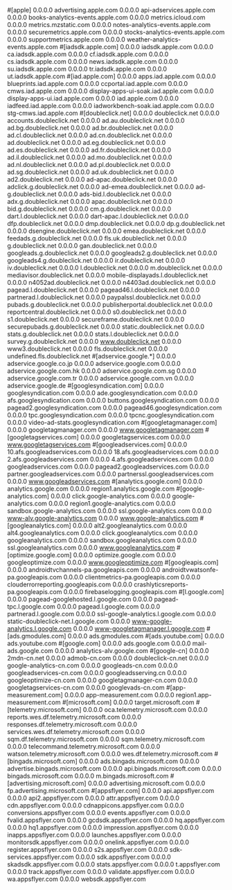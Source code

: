 #[apple]
0.0.0.0 advertising.apple.com
0.0.0.0 api-adservices.apple.com
0.0.0.0 books-analytics-events.apple.com
0.0.0.0 metrics.icloud.com
0.0.0.0 metrics.mzstatic.com
0.0.0.0 notes-analytics-events.apple.com
0.0.0.0 securemetrics.apple.com
0.0.0.0 stocks-analytics-events.apple.com
0.0.0.0 supportmetrics.apple.com
0.0.0.0 weather-analytics-events.apple.com
#[iadsdk.apple.com]
0.0.0.0 iadsdk.apple.com
0.0.0.0 ca.iadsdk.apple.com
0.0.0.0 cf.iadsdk.apple.com
0.0.0.0 cs.iadsdk.apple.com
0.0.0.0 news.iadsdk.apple.com
0.0.0.0 su.iadsdk.apple.com
0.0.0.0 tr.iadsdk.apple.com
0.0.0.0 ut.iadsdk.apple.com
#[iad.apple.com]
0.0.0.0 apps.iad.apple.com
0.0.0.0 blueprints.iad.apple.com
0.0.0.0 ccportal.iad.apple.com
0.0.0.0 cmws.iad.apple.com
0.0.0.0 display-apps-ui-soak.iad.apple.com
0.0.0.0 display-apps-ui.iad.apple.com
0.0.0.0 iad.apple.com
0.0.0.0 iadfeed.iad.apple.com
0.0.0.0 iadworkbench-soak.iad.apple.com
0.0.0.0 stg-cmws.iad.apple.com
#[doubleclick.net]
0.0.0.0 doubleclick.net
0.0.0.0 accounts.doubleclick.net
0.0.0.0 ad.au.doubleclick.net
0.0.0.0 ad.bg.doubleclick.net
0.0.0.0 ad.br.doubleclick.net
0.0.0.0 ad.cl.doubleclick.net
0.0.0.0 ad.cn.doubleclick.net
0.0.0.0 ad.doubleclick.net
0.0.0.0 ad.eg.doubleclick.net
0.0.0.0 ad.es.doubleclick.net
0.0.0.0 ad.fr.doubleclick.net
0.0.0.0 ad.il.doubleclick.net
0.0.0.0 ad.mo.doubleclick.net
0.0.0.0 ad.nl.doubleclick.net
0.0.0.0 ad.pl.doubleclick.net
0.0.0.0 ad.sg.doubleclick.net
0.0.0.0 ad.uk.doubleclick.net
0.0.0.0 ad2.doubleclick.net
0.0.0.0 ad-apac.doubleclick.net
0.0.0.0 adclick.g.doubleclick.net
0.0.0.0 ad-emea.doubleclick.net
0.0.0.0 ad-g.doubleclick.net
0.0.0.0 ads-bid.l.doubleclick.net
0.0.0.0 adx.g.doubleclick.net
0.0.0.0 apac.doubleclick.net
0.0.0.0 bid.g.doubleclick.net
0.0.0.0 cm.g.doubleclick.net
0.0.0.0 dart.l.doubleclick.net
0.0.0.0 dart-apac.l.doubleclick.net
0.0.0.0 dfp.doubleclick.net
0.0.0.0 dmp.doubleclick.net
0.0.0.0 dp.g.doubleclick.net
0.0.0.0 dsengine.doubleclick.net
0.0.0.0 emea.doubleclick.net
0.0.0.0 feedads.g.doubleclick.net
0.0.0.0 fls.uk.doubleclick.net
0.0.0.0 g.doubleclick.net
0.0.0.0 gan.doubleclick.net
0.0.0.0 googleads.g.doubleclick.net
0.0.0.0 googleads2.g.doubleclick.net
0.0.0.0 googleads4.g.doubleclick.net
0.0.0.0 ir.doubleclick.net
0.0.0.0 iv.doubleclick.net
0.0.0.0 l.doubleclick.net
0.0.0.0 m.doubleclick.net
0.0.0.0 mediavisor.doubleclick.net
0.0.0.0 mobile-displayads.l.doubleclick.net
0.0.0.0 n4052ad.doubleclick.net
0.0.0.0 n4403ad.doubleclick.net
0.0.0.0 pagead.l.doubleclick.net
0.0.0.0 pagead46.l.doubleclick.net
0.0.0.0 partnerad.l.doubleclick.net
0.0.0.0 paypalssl.doubleclick.net
0.0.0.0 pubads.g.doubleclick.net
0.0.0.0 publisherportal.doubleclick.net
0.0.0.0 reportcentral.doubleclick.net
0.0.0.0 s0.doubleclick.net
0.0.0.0 s1.doubleclick.net
0.0.0.0 secureframe.doubleclick.net
0.0.0.0 securepubads.g.doubleclick.net
0.0.0.0 static.doubleclick.net
0.0.0.0 stats.g.doubleclick.net
0.0.0.0 stats.l.doubleclick.net
0.0.0.0 survey.g.doubleclick.net
0.0.0.0 www.doubleclick.net
0.0.0.0 www3.doubleclick.net
0.0.0.0 fls.doubleclick.net
0.0.0.0 undefined.fls.doubleclick.net
#[adservice.google.*]
0.0.0.0 adservice.google.co.jp
0.0.0.0 adservice.google.com
0.0.0.0 adservice.google.com.hk
0.0.0.0 adservice.google.com.sg
0.0.0.0 adservice.google.com.tr
0.0.0.0 adservice.google.com.vn
0.0.0.0 adservice.google.de
#[googlesyndication.com]
0.0.0.0 googlesyndication.com
0.0.0.0 ade.googlesyndication.com
0.0.0.0 afs.googlesyndication.com
0.0.0.0 buttons.googlesyndication.com
0.0.0.0 pagead2.googlesyndication.com
0.0.0.0 pagead46.googlesyndication.com
0.0.0.0 tpc.googlesyndication.com
0.0.0.0 tpcnc.googlesyndication.com
0.0.0.0 video-ad-stats.googlesyndication.com
#[googletagmanager.com]
0.0.0.0 googletagmanager.com
0.0.0.0 www.googletagmanager.com
#[googletagservices.com]
0.0.0.0 googletagservices.com
0.0.0.0 www.googletagservices.com
#[googleadservices.com]
0.0.0.0 10.afs.googleadservices.com
0.0.0.0 18.afs.googleadservices.com
0.0.0.0 2.afs.googleadservices.com
0.0.0.0 4.afs.googleadservices.com
0.0.0.0 googleadservices.com
0.0.0.0 pagead2.googleadservices.com
0.0.0.0 partner.googleadservices.com
0.0.0.0 partnerssl.googleadservices.com
0.0.0.0 www.googleadservices.com
#[analytics.google.com]
0.0.0.0 analytics.google.com
0.0.0.0 region1.analytics.google.com
#[google-analytics.com]
0.0.0.0 click.google-analytics.com
0.0.0.0 google-analytics.com
0.0.0.0 region1.google-analytics.com
0.0.0.0 sandbox.google-analytics.com
0.0.0.0 ssl.google-analytics.com
0.0.0.0 www-alv.google-analytics.com
0.0.0.0 www.google-analytics.com
#[googleanalytics.com]
0.0.0.0 alt2.googleanalytics.com
0.0.0.0 alt4.googleanalytics.com
0.0.0.0 click.googleanalytics.com
0.0.0.0 googleanalytics.com
0.0.0.0 sandbox.googleanalytics.com
0.0.0.0 ssl.googleanalytics.com
0.0.0.0 www.googleanalytics.com
#[optimize.google.com]
0.0.0.0 optimize.google.com
0.0.0.0 googleoptimize.com
0.0.0.0 www.googleoptimize.com
#[googleapis.com]
0.0.0.0 androidtvchannels-pa.googleapis.com
0.0.0.0 androidtvwatsonfe-pa.googleapis.com
0.0.0.0 clientmetrics-pa.googleapis.com
0.0.0.0 clouderrorreporting.googleapis.com
0.0.0.0 crashlyticsreports-pa.googleapis.com
0.0.0.0 firebaselogging.googleapis.com
#[l.google.com]
0.0.0.0 pagead-googlehosted.l.google.com
0.0.0.0 pagead-tpc.l.google.com
0.0.0.0 pagead.l.google.com
0.0.0.0 partnerad.l.google.com
0.0.0.0 ssl-google-analytics.l.google.com
0.0.0.0 static-doubleclick-net.l.google.com
0.0.0.0 www-google-analytics.l.google.com
0.0.0.0 www-googletagmanager.l.google.com
#[ads.gmodules.com]
0.0.0.0 ads.gmodules.com
#[ads.youtube.com]
0.0.0.0 ads.youtube.com
#[google.com]
0.0.0.0 ads.google.com
0.0.0.0 mail-ads.google.com
0.0.0.0 analytics-alv.google.com
#[google-cn]
0.0.0.0 2mdn-cn.net
0.0.0.0 admob-cn.com
0.0.0.0 doubleclick-cn.net
0.0.0.0 google-analytics-cn.com
0.0.0.0 googleads-cn.com
0.0.0.0 googleadservices-cn.com
0.0.0.0 googleadsserving.cn
0.0.0.0 googleoptimize-cn.com
0.0.0.0 googletagmanager-cn.com
0.0.0.0 googletagservices-cn.com
0.0.0.0 googlevads-cn.com
#[app-measurement.com]
0.0.0.0 app-measurement.com
0.0.0.0 region1.app-measurement.com
#[microsoft.com]
0.0.0.0 target.microsoft.com
#[telemetry.microsoft.com]
0.0.0.0 oca.telemetry.microsoft.com
0.0.0.0 reports.wes.df.telemetry.microsoft.com
0.0.0.0 responses.df.telemetry.microsoft.com
0.0.0.0 services.wes.df.telemetry.microsoft.com
0.0.0.0 sqm.df.telemetry.microsoft.com
0.0.0.0 sqm.telemetry.microsoft.com
0.0.0.0 telecommand.telemetry.microsoft.com
0.0.0.0 watson.telemetry.microsoft.com
0.0.0.0 wes.df.telemetry.microsoft.com
#[bingads.microsoft.com]
0.0.0.0 ads.bingads.microsoft.com
0.0.0.0 advertise.bingads.microsoft.com
0.0.0.0 api.bingads.microsoft.com
0.0.0.0 bingads.microsoft.com
0.0.0.0 m.bingads.microsoft.com
#[advertising.microsoft.com]
0.0.0.0 advertising.microsoft.com
0.0.0.0 fp.advertising.microsoft.com
#[appsflyer.com]
0.0.0.0 api.appsflyer.com
0.0.0.0 api2.appsflyer.com
0.0.0.0 attr.appsflyer.com
0.0.0.0 cdn.appsflyer.com
0.0.0.0 cdnappicons.appsflyer.com
0.0.0.0 conversions.appsflyer.com
0.0.0.0 events.appsflyer.com
0.0.0.0 fvalid.appsflyer.com
0.0.0.0 gcdsdk.appsflyer.com
0.0.0.0 hq.appsflyer.com
0.0.0.0 hq1.appsflyer.com
0.0.0.0 impression.appsflyer.com
0.0.0.0 inapps.appsflyer.com
0.0.0.0 launches.appsflyer.com
0.0.0.0 monitorsdk.appsflyer.com
0.0.0.0 onelink.appsflyer.com
0.0.0.0 register.appsflyer.com
0.0.0.0 s2s.appsflyer.com
0.0.0.0 sdk-services.appsflyer.com
0.0.0.0 sdk.appsflyer.com
0.0.0.0 skadsdk.appsflyer.com
0.0.0.0 stats.appsflyer.com
0.0.0.0 t.appsflyer.com
0.0.0.0 track.appsflyer.com
0.0.0.0 validate.appsflyer.com
0.0.0.0 wa.appsflyer.com
0.0.0.0 websdk.appsflyer.com
